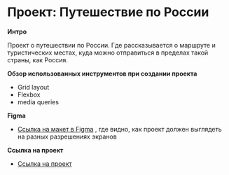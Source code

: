 # Проект: **Путешествие по России**

**Интро**

Проект о путешествии по России.
Где рассказывается о маршруте и туристических местах, куда можно отправиться в пределах такой страны, как Россия.

**Обзор использованных инструментов при создании проекта**
* Grid layout
* Flexbox
* media queries

**Figma**

* [Ссылка на макет в Figma](https://www.figma.com/file/5S2WSbEFL6awjVWJ0NWL8Q/Sprint-3_-Russia-_-desktop-mobile?node-id=28503%3A0) , где видно, как проект должен выглядеть на разных разрешениях экранов

**Ссылка на проект**

* [Ссылка на проект](https://harpeng.github.io/russian-travel/) 


